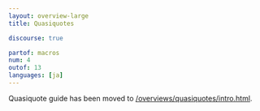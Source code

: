```yaml
---
layout: overview-large
title: Quasiquotes

discourse: true

partof: macros
num: 4
outof: 13
languages: [ja]
---
```


Quasiquote guide has been moved to [/overviews/quasiquotes/intro.html](/overviews/quasiquotes/intro.html).